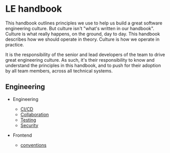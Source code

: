 # LE handbook

This handbook outlines principles we use to help us build a great software engineering culture. But culture isn't "what's written in our handbook". Culture is what really happens, on the ground, day to day. This handbook describes how we should operate in theory. Culture is how we operate in practice.

It is the responsibility of the senior and lead developers of the team to drive great engineering culture. As such, it's their responsibility to know and understand the principles in this handbook, and to push for their adoption by all team members, across all technical systems.

## Engineering

- Engineering
  - [CI/CD](engineering/cicd.md)
  - [Collaboration](engineering/collaboration.md)
  - [Testing](engineering/testing.md)
  - [Security](engineering/security.md)

- Frontend
  - [conventions](frontend/index.md)
